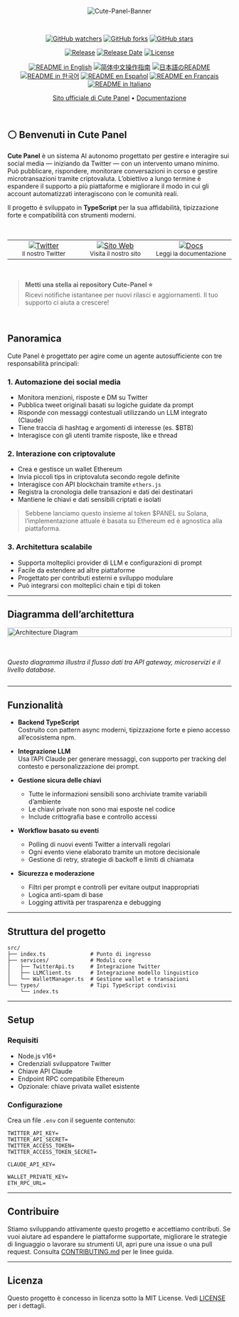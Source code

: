 <div align="center"> <a name="readme-top"></a>

![Cute-Panel-Banner](https://i.imgur.com/meFmf2U.png)

<br>

[![GitHub watchers](https://img.shields.io/github/watchers/KatriaDopex/Cute-Panel?style=social&label=Watch&color=ffffff&labelColor=ffffff)](https://GitHub.com/KatriaDopex/Cute-Panel/watchers)
[![GitHub forks](https://img.shields.io/github/forks/KatriaDopex/Cute-Panel?style=social&label=Fork&color=ffffff&labelColor=ffffff)](https://GitHub.com/KatriaDopex/Cute-Panel/network)
[![GitHub stars](https://img.shields.io/github/stars/KatriaDopex/Cute-Panel?style=social&label=Star&color=ffffff&labelColor=ffffff)](https://GitHub.com/KatriaDopex/Cute-Panel/stargazers)

[![Release](https://img.shields.io/github/v/release/KatriaDopex/Cute-Panel?style=flat-square&color=ffffff&labelColor=ffffff)](https://github.com/KatriaDopex/Cute-Panel/releases/latest)
[![Release Date](https://img.shields.io/github/release-date/KatriaDopex/Cute-Panel?style=flat-square&color=ffffff&labelColor=ffffff)](https://github.com/KatriaDopex/Cute-Panel/releases/latest)
[![License](https://img.shields.io/github/license/KatriaDopex/Cute-Panel?style=flat-square&color=0078d7&labelColor=ffffff)](https://github.com/KatriaDopex/Cute-Panel/blob/main/LICENSE)

<a href="https://github.com/katriadopex/cute-panel/blob/main/README.md"><img alt="README in English" src="https://img.shields.io/badge/English-lightgrey"></a>
<a href="https://github.com/katriadopex/cute-panel/blob/main/docs/README-CN.md"><img alt="简体中文操作指南" src="https://img.shields.io/badge/简体中文-lightgrey"></a>
<a href="https://github.com/katriadopex/cute-panel/blob/main/docs/README-JP.md"><img alt="日本語のREADME" src="https://img.shields.io/badge/日本語-lightgrey"></a>
<a href="https://github.com/katriadopex/cute-panel/blob/main/docs/README-KR.md"><img alt="README in 한국어" src="https://img.shields.io/badge/한국어-lightgrey"></a>
<a href="https://github.com/katriadopex/cute-panel/blob/main/docs/README-ES.md"><img alt="README en Español" src="https://img.shields.io/badge/Español-lightgrey"></a>
<a href="https://github.com/katriadopex/cute-panel/blob/main/docs/README-FR.md"><img alt="README en Français" src="https://img.shields.io/badge/Français-lightgrey"></a>
<a href="https://github.com/katriadopex/cute-panel/blob/main/docs/README-IT.md"><img alt="README in Italiano" src="https://img.shields.io/badge/Italiano-lightgrey"></a>

[Sito ufficiale di Cute Panel](https://cutepanel.io)
•
[Documentazione](https://cute-panel.gitbook.io/cute-panel/)
</div>

<br>

## ⚪ Benvenuti in Cute Panel

**Cute Panel** è un sistema AI autonomo progettato per gestire e interagire sui social media — iniziando da Twitter — con un intervento umano minimo. Può pubblicare, rispondere, monitorare conversazioni in corso e gestire microtransazioni tramite criptovaluta. L’obiettivo a lungo termine è espandere il supporto a più piattaforme e migliorare il modo in cui gli account automatizzati interagiscono con le comunità reali.

Il progetto è sviluppato in **TypeScript** per la sua affidabilità, tipizzazione forte e compatibilità con strumenti moderni.

<br>

<table>
<tr>
  <td align="center" width="200px" style="width:200px;">
    <a href="https://twitter.com/cutepanel" title="Il nostro Twitter">
      <img src="https://img.shields.io/twitter/follow/cutepanel?style=social&label=Twitter" alt="Twitter" />
    </a><br>
    <small>Il nostro Twitter</small>
  </td>
  <td align="center" width="200px" style="width:200px;">
    <a href="https://cute-panel.io" title="Il nostro sito web">
      <img src="https://img.shields.io/badge/Website-Visit%20Us-blue?style=flat-square&logo=internet-explorer" alt="Sito Web" />
    </a><br>
    <small>Visita il nostro sito</small>
  </td>
  <td align="center" width="200px" style="width:200px;">
    <a href="https://cute-panel.gitbook.io/cute-panel" title="Documentazione">
      <img src="https://img.shields.io/badge/Docs-Read%20Here-green?style=flat-square&logo=read-the-docs" alt="Docs" />
    </a><br>
    <small>Leggi la documentazione</small>
  </td>
</tr>
</table>

<br>

> **Metti una stella ai repository Cute-Panel ⭐️**  
> Ricevi notifiche istantanee per nuovi rilasci e aggiornamenti. Il tuo supporto ci aiuta a crescere!

<br>

## Panoramica

Cute Panel è progettato per agire come un agente autosufficiente con tre responsabilità principali:

### 1. Automazione dei social media  
- Monitora menzioni, risposte e DM su Twitter  
- Pubblica tweet originali basati su logiche guidate da prompt  
- Risponde con messaggi contestuali utilizzando un LLM integrato (Claude)  
- Tiene traccia di hashtag e argomenti di interesse (es. $BTB)  
- Interagisce con gli utenti tramite risposte, like e thread  

### 2. Interazione con criptovalute  
- Crea e gestisce un wallet Ethereum  
- Invia piccoli tips in criptovaluta secondo regole definite  
- Interagisce con API blockchain tramite `ethers.js`  
- Registra la cronologia delle transazioni e dati dei destinatari  
- Mantiene le chiavi e dati sensibili criptati e isolati  

> Sebbene lanciamo questo insieme al token $PANEL su Solana, l’implementazione attuale è basata su Ethereum ed è agnostica alla piattaforma.

### 3. Architettura scalabile  
- Supporta molteplici provider di LLM e configurazioni di prompt  
- Facile da estendere ad altre piattaforme  
- Progettato per contributi esterni e sviluppo modulare  
- Può integrarsi con molteplici chain e tipi di token  

---

<h2>Diagramma dell’architettura</h2>

<div style="width: 100%; display: flex; justify-content: center; align-items: center; flex-direction: column;">
  <img src="https://i.imgur.com/g64Pbyp.png" alt="Architecture Diagram" style="width: 100%;">
  <br><br>
  <p><em>Questo diagramma illustra il flusso dati tra API gateway, microservizi e il livello database.</em></p>
</div>

---

## Funzionalità

- **Backend TypeScript**  
  Costruito con pattern async moderni, tipizzazione forte e pieno accesso all’ecosistema npm.

- **Integrazione LLM**  
  Usa l’API Claude per generare messaggi, con supporto per tracking del contesto e personalizzazione dei prompt.

- **Gestione sicura delle chiavi**  
  - Tutte le informazioni sensibili sono archiviate tramite variabili d’ambiente  
  - Le chiavi private non sono mai esposte nel codice  
  - Include crittografia base e controllo accessi  

- **Workflow basato su eventi**  
  - Polling di nuovi eventi Twitter a intervalli regolari  
  - Ogni evento viene elaborato tramite un motore decisionale  
  - Gestione di retry, strategie di backoff e limiti di chiamata  

- **Sicurezza e moderazione**  
  - Filtri per prompt e controlli per evitare output inappropriati  
  - Logica anti-spam di base  
  - Logging attività per trasparenza e debugging  

---

## Struttura del progetto

```
src/
├── index.ts              # Punto di ingresso
├── services/             # Moduli core
│   ├── TwitterApi.ts     # Integrazione Twitter
│   ├── LLMClient.ts      # Integrazione modello linguistico
│   └── WalletManager.ts  # Gestione wallet e transazioni
└── types/                # Tipi TypeScript condivisi
    └── index.ts
```

---

## Setup

### Requisiti

- Node.js v16+  
- Credenziali sviluppatore Twitter  
- Chiave API Claude  
- Endpoint RPC compatibile Ethereum  
- Opzionale: chiave privata wallet esistente  

### Configurazione

Crea un file `.env` con il seguente contenuto:

```
TWITTER_API_KEY=
TWITTER_API_SECRET=
TWITTER_ACCESS_TOKEN=
TWITTER_ACCESS_TOKEN_SECRET=

CLAUDE_API_KEY=

WALLET_PRIVATE_KEY=
ETH_RPC_URL=
```

---

## Contribuire

Stiamo sviluppando attivamente questo progetto e accettiamo contributi. Se vuoi aiutare ad espandere le piattaforme supportate, migliorare le strategie di linguaggio o lavorare su strumenti UI, apri pure una issue o una pull request. Consulta [CONTRIBUTING.md](CONTRIBUTING.md) per le linee guida.

---

## Licenza

Questo progetto è concesso in licenza sotto la MIT License. Vedi [LICENSE](LICENSE) per i dettagli.
